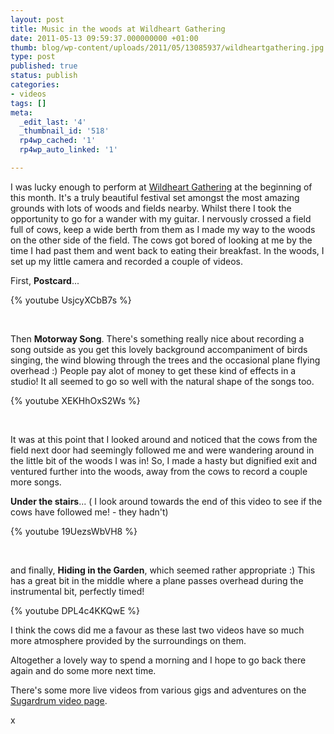 ```yaml
---
layout: post
title: Music in the woods at Wildheart Gathering
date: 2011-05-13 09:59:37.000000000 +01:00
thumb: blog/wp-content/uploads/2011/05/13085937/wildheartgathering.jpg
type: post
published: true
status: publish
categories:
- videos
tags: []
meta:
  _edit_last: '4'
  _thumbnail_id: '518'
  rp4wp_cached: '1'
  rp4wp_auto_linked: '1'

---
```

<p>I was lucky enough to perform at <a title="Wildheart Gathering" href="//www.wildheartgathering.com/" target="_blank">Wildheart Gathering</a> at the beginning of this month. It's a truly beautiful festival set amongst the most amazing grounds with lots of woods and fields nearby. Whilst there I took the opportunity to go for a wander with my guitar. I nervously crossed a field full of cows, keep a wide berth from them as I made my way to the woods on the other side of the field. The cows got bored of looking at me by the time I had past them and went back to eating their breakfast. In the woods, I set up my little camera and recorded a couple of videos.</p>

<p>First, <strong>Postcard</strong>...</p>
{% youtube UsjcyXCbB7s %}
<p>&nbsp;</p>

<p>Then <strong>Motorway Song</strong>. There's something really nice about recording a song outside as you get this lovely background accompaniment of birds singing, the wind blowing through the trees and the occasional plane flying overhead :) People pay alot of money to get these kind of effects in a studio! It all seemed to go so well with the natural shape of the songs too.</p>
{% youtube XEKHhOxS2Ws %}
<p>&nbsp;</p>


<p>It was at this point that I looked around and noticed that the cows from the field next door had seemingly followed me and were wandering around in the little bit of the woods I was in! So, I made a hasty but dignified exit and ventured further into the woods, away from the cows to record a couple more songs.</p>
<p><strong>Under the stairs</strong>... ( I look around towards the end of this video to see if the cows have followed me! - they hadn't)</p>
{% youtube 19UezsWbVH8 %}
<p>&nbsp;</p>

<p>and finally, <strong>Hiding in the Garden</strong>, which seemed rather appropriate :) This has a great bit in the middle where a plane passes overhead during the instrumental bit, perfectly timed!</p>
{% youtube DPL4c4KKQwE %}


<p>I think the cows did me a favour as these last two videos have so much more atmosphere provided by the surroundings on them.</p>
<p>Altogether a lovely way to spend a morning and I hope to go back there again and do some more next time.</p>
<p>There's some more live videos from various gigs and adventures on the <a title="Sugardrum videos" href="/videos/">Sugardrum video page</a>.</p>
<p>x</p>
<p>&nbsp;</p>
<p>&nbsp;</p>
